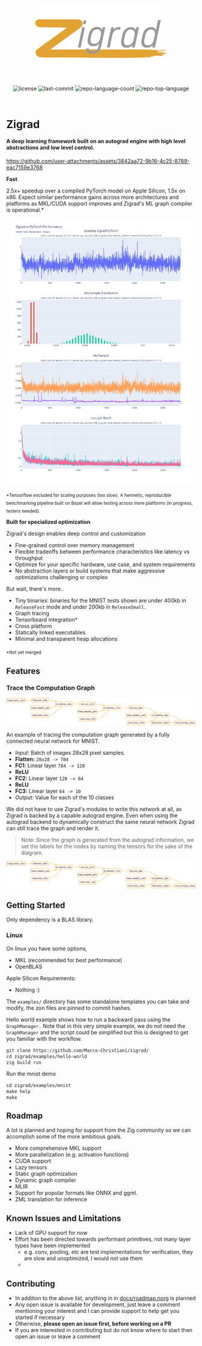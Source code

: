 <p align="center">
  <img src="./docs/zg-logo.svg" width=350>
</p>

<p align="center">
	<img src="https://img.shields.io/github/license/Marco-Christiani/zigrad?style=flat&logo=opensourceinitiative" alt="license">
	<img src="https://img.shields.io/github/last-commit/Marco-Christiani/zigrad?style=flat&logo=git&logoColor=white" alt="last-commit">
	<img src="https://img.shields.io/github/languages/count/Marco-Christiani/zigrad?style=flat" alt="repo-language-count">
	<img src="https://img.shields.io/github/languages/top/Marco-Christiani/zigrad?style=flat&color=F7A41D" alt="repo-top-language">
	<!-- <img src="https://img.shields.io/badge/Zig-F7A41D.svg?style=flat&logo=Zig&logoColor=white" alt="Zig"> -->
</p>
<br>

# Zigrad
#### A deep learning framework built on an autograd engine with high level abstractions and low level control.


https://github.com/user-attachments/assets/3842aa72-9b16-4c25-8789-eac7159e3768



**Fast**
<!-- benchmarks -->

2.5x+ speedup over a compiled PyTorch model on Apple Silicon, 1.5x on x86. Expect similar performance gains across more architectures and platforms as MKL/CUDA support improves and Zigrad's ML graph compiler is operational.*
<!-- link to a benchmarking page -->
<!-- only need one of the bm plots, probably fast vs fast since that requires the least explanation -->

<picture>
  <source media="(prefers-color-scheme: light)" srcset="docs/zg_mnist_zg_torch_perf.svg">
  <source media="(prefers-color-scheme: dark)" srcset="docs/zg_mnist_zg_torch_perf_dark.svg" >
  <img alt="Description of the image" src="docs/zg_mnist_zg_torch_perf.svg">
</picture>
<!-- ![](./docs/zg_mnist_zg_torch_perf_0_speedupzigrad_pytorch_plotly.svg) -->

<sub>*Tensorflow excluded for scaling purposes (too slow). A hermetic, reproducible benchmarking pipeline built on Bazel will allow testing across more platforms (in progress, testers needed).</sub>

**Built for specialized optimization**

Zigrad's design enables deep control and customization

- Fine-grained control over memory management
- Flexible tradeoffs between performance characteristics like latency vs throughput
- Optimize for your specific hardware, use case, and system requirements
- No abstraction layers or build systems that make aggressive optimizations challenging or complex

But wait, there's more..

- Tiny binaries: binaries for the MNIST tests shown are under 400kb in `ReleaseFast` mode and under 200kb in `ReleaseSmall`.
- Graph tracing
- Tensorboard integration*
- Cross platform
- Statically linked executables
- Minimal and transparent heap allocations
<!-- Scalar API -->

<sub>*Not yet merged</sub>

## Features

### Trace the Computation Graph

![](./docs/comp_graph_mnist_simple_noag.svg)

An example of tracing the computation graph generated by a fully connected neural network for MNIST.

- *Input:* Batch of images 28x28 pixel samples.
- **Flatten:** `28x28 -> 784`
- **FC1**: Linear layer `784 -> 128`
- **ReLU**
- **FC2:** Linear layer `128 -> 64`
- **ReLU**
- **FC3:** Linear layer `64 -> 10`
- *Output:* Value for each of the 10 classes


We did not have to use Zigrad's modules to write this network at all, as Zigrad is backed by a capable autograd engine. Even when using the autograd backend to dynamically construct the same neural network Zigrad can still trace the graph and render it.

  > Note: Since the graph is generated from the autograd information, we set the labels for the nodes by naming the tensors for the sake of the diagram.

![](./docs/comp_graph_mnist_simple_ag.svg)

## Getting Started

Only dependency is a BLAS library.

### Linux

On linux you have some options,

- MKL (recommended for best performance)
- OpenBLAS

Apple Silicon Requirements:

- Nothing :)

The `examples/` directory has some standalone templates you can take and modify, the zon files are pinned to commit hashes.

Hello world example shows how to run a backward pass using the `GraphManager.` Note that in this very simple example, we do not need the `GraphManager` and the script could be simplified but this is designed to get you familiar with the workflow.

```shell
git clone https://github.com/Marco-Christiani/zigrad/
cd zigrad/examples/hello-world
zig build run
```

Run the mnist demo

```shell
cd zigrad/examples/mnist
make help
make
```

## Roadmap

A lot is planned and hoping for support from the Zig community so we can accomplish some of the more ambitious goals.

- More comprehensive MKL support
- More parallelization (e.g. activation functions)
- CUDA support
- Lazy tensors
- Static graph optimization
- Dynamic graph compiler
- MLIR
- Support for popular formats like ONNX and ggml.
- ZML translation for inference

## Known Issues and Limitations

- Lack of GPU support for now
- Effort has been directed towards performant primitives, not many layer types have been implemented
  - e.g. conv, pooling, etc are test implementations for verification, they are slow and unoptimized, I would not use them
  - 

## Contributing

- In addition to the above list, anything in in [docs/roadmap.norg](docs/roadmap.norg) is planned
- Any open issue is available for development, just leave a comment mentioning your interest and I can provide support to help get you started if necessary
- Otherwise, **please open an issue first, before working on a PR**
- If you are interested in contributing but do not know where to start then open an issue or leave a comment
